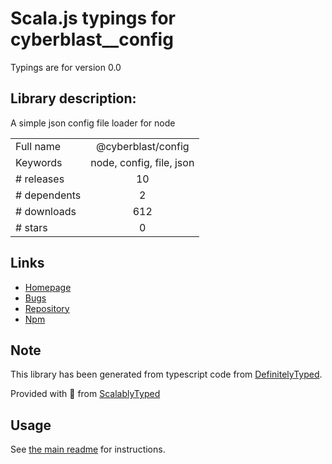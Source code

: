 
# Scala.js typings for cyberblast__config

Typings are for version 0.0

## Library description:
A simple json config file loader for node

|                    |                 |
| ------------------ | :-------------: |
| Full name          | @cyberblast/config |
| Keywords           | node, config, file, json |
| # releases         | 10 |
| # dependents       | 2 |
| # downloads        | 612 |
| # stars            | 0 |

## Links
- [Homepage](https://github.com/cyberblast/config#readme)
- [Bugs](https://github.com/cyberblast/config/issues)
- [Repository](https://github.com/cyberblast/config)
- [Npm](https://www.npmjs.com/package/%40cyberblast%2Fconfig)
    


## Note
This library has been generated from typescript code from [DefinitelyTyped](https://definitelytyped.org).

Provided with :purple_heart: from [ScalablyTyped](https://github.com/oyvindberg/ScalablyTyped)

## Usage
See [the main readme](../../readme.md) for instructions.


